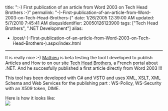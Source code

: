 title: ":-) First publication of an article from Word 2003 on Tech Head Brothers :-)"
permalink: "-)-First-publication-of-an-article-from-Word-2003-on-Tech-Head-Brothers-)"
date: 1/26/2005 12:39:00 AM
updated: 5/7/2010 7:45:41 AM
disqusIdentifier: 20050126123900
tags: ["Tech Head Brothers", ".NET Development"]
alias:
 - /post/-)-First-publication-of-an-article-from-Word-2003-on-Tech-Head-Brothers-).aspx/index.html
---



It is really nice :-) [Mathieu](http://www.microsoft.com/communities/mvp/mvpdetails.mspx?Params=%7eCMTYDataSvcParams%5e%7earg+Name%3d%22guid%22+Value%3d%223a585e18-c7fd-4bd7-a8b7-7bcf5ed70b5b%22%2f%5e%7esParams%5e%7e%2fsParams%5e%7e%2fCMTYDataSvcParams%5e) 
is beta testing the tool I developed to publish Articles and How to on our 
site [Tech 
Head Brothers](http://www.techheadbrothers.com "Tech Head Brothers"), a French portal about .NET. And he succesfully published a 
first article directly from Word 2003 !!!  
<!-- more -->
This tool has been developed with 
C# and VSTO and uses XML, XSLT, XML Schema and Web Services for the publishing 
part : WS-Policy, WS-Security with an X509 token, DIME.

Here is how it looks like:  
![](http://membres.lycos.fr/lkempe//gooday_word.jpg)
